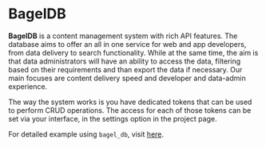 # BagelDB

**BagelDB** is a content management system with rich API features. The database aims to offer an all in one service for web and app developers, from data delivery to search functionality. While at the same time, the aim is that data administrators will have an ability to access the data, filtering based on their requirements and than export the data if necessary. Our main focuses are content delivery speed and developer and data-admin experience.

The way the system works is you have dedicated tokens that can be used to perform CRUD operations. The access for each of those tokens can be set via your interface, in the settings option in the project page.


For detailed example using ```bagel_db```, visit [here](https://github.com/bagelstudio/bagel_pizza).